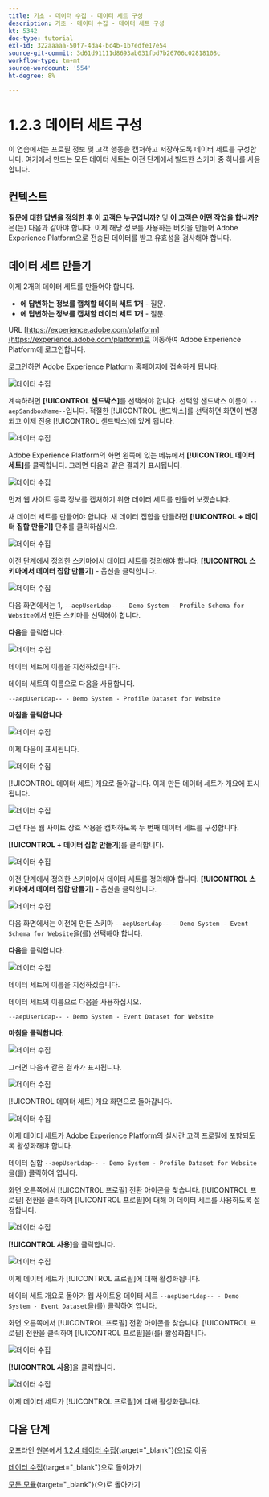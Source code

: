 ```yaml
---
title: 기초 - 데이터 수집 - 데이터 세트 구성
description: 기초 - 데이터 수집 - 데이터 세트 구성
kt: 5342
doc-type: tutorial
exl-id: 322aaaaa-50f7-4da4-bc4b-1b7edfe17e54
source-git-commit: 3d61d91111d8693ab031fbd7b26706c02818108c
workflow-type: tm+mt
source-wordcount: '554'
ht-degree: 8%

---
```


# 1.2.3 데이터 세트 구성

이 연습에서는 프로필 정보 및 고객 행동을 캡처하고 저장하도록 데이터 세트를 구성합니다. 여기에서 만드는 모든 데이터 세트는 이전 단계에서 빌드한 스키마 중 하나를 사용합니다.

## 컨텍스트

**질문에 대한 답변을 정의한 후 이 고객은 누구입니까?** 및 **이 고객은 어떤 작업을 합니까?**&#x200B;은(는) 다음과 같아야 합니다. 이제 해당 정보를 사용하는 버킷을 만들어 Adobe Experience Platform으로 전송된 데이터를 받고 유효성을 검사해야 합니다.

## 데이터 세트 만들기

이제 2개의 데이터 세트를 만들어야 합니다.

- **에 답변하는 정보를 캡처할 데이터 세트 1개** - 질문.
- **에 답변하는 정보를 캡처할 데이터 세트 1개** - 질문.

URL [https://experience.adobe.com/platform](https://experience.adobe.com/platform)로 이동하여 Adobe Experience Platform에 로그인합니다.

로그인하면 Adobe Experience Platform 홈페이지에 접속하게 됩니다.

![데이터 수집](./images/home.png)

계속하려면 **[!UICONTROL 샌드박스]**&#x200B;를 선택해야 합니다. 선택할 샌드박스 이름이 ``--aepSandboxName--``입니다. 적절한 [!UICONTROL 샌드박스]를 선택하면 화면이 변경되고 이제 전용 [!UICONTROL 샌드박스]에 있게 됩니다.

![데이터 수집](./images/sb1.png)

Adobe Experience Platform의 화면 왼쪽에 있는 메뉴에서 **[!UICONTROL 데이터 세트]**&#x200B;를 클릭합니다.  그러면 다음과 같은 결과가 표시됩니다.

![데이터 수집](./images/menudatasets.png)

먼저 웹 사이트 등록 정보를 캡처하기 위한 데이터 세트를 만들어 보겠습니다.

새 데이터 세트를 만들어야 합니다. 새 데이터 집합을 만들려면 **[!UICONTROL + 데이터 집합 만들기]** 단추를 클릭하십시오.

![데이터 수집](./images/createdataset.png)

이전 단계에서 정의한 스키마에서 데이터 세트를 정의해야 합니다. **[!UICONTROL 스키마에서 데이터 집합 만들기]** - 옵션을 클릭합니다.

![데이터 수집](./images/datasetfromschema.png)

다음 화면에서는 1, `--aepUserLdap-- - Demo System - Profile Schema for Website`에서 만든 스키마를 선택해야 합니다.

**다음**&#x200B;을 클릭합니다.

![데이터 수집](./images/schemaselection.png)

데이터 세트에 이름을 지정하겠습니다.

데이터 세트의 이름으로 다음을 사용합니다.

`--aepUserLdap-- - Demo System - Profile Dataset for Website`

**마침을 클릭합니다**.

![데이터 수집](./images/datasetname.png)

이제 다음이 표시됩니다.

![데이터 수집](./images/dsoverview1.png)

[!UICONTROL 데이터 세트] 개요로 돌아갑니다. 이제 만든 데이터 세트가 개요에 표시됩니다.

![데이터 수집](./images/dsoverview2.png)

그런 다음 웹 사이트 상호 작용을 캡처하도록 두 번째 데이터 세트를 구성합니다.

**[!UICONTROL + 데이터 집합 만들기]**&#x200B;를 클릭합니다.

![데이터 수집](./images/createdataset.png)


이전 단계에서 정의한 스키마에서 데이터 세트를 정의해야 합니다. **[!UICONTROL 스키마에서 데이터 집합 만들기]** - 옵션을 클릭합니다.

![데이터 수집](./images/datasetfromschema.png)

다음 화면에서는 이전에 만든 스키마 `--aepUserLdap-- - Demo System - Event Schema for Website`을(를) 선택해야 합니다.

**다음**&#x200B;을 클릭합니다.

![데이터 수집](./images/schemaselectionee.png)

데이터 세트에 이름을 지정하겠습니다.

데이터 세트의 이름으로 다음을 사용하십시오.

`--aepUserLdap-- - Demo System - Event Dataset for Website`

**마침을 클릭합니다**.

![데이터 수집](./images/datasetnameee.png)

그러면 다음과 같은 결과가 표시됩니다.

![데이터 수집](./images/finish1ee.png)

[!UICONTROL 데이터 세트] 개요 화면으로 돌아갑니다.

![데이터 수집](./images/datasetsoverview.png)

이제 데이터 세트가 Adobe Experience Platform의 실시간 고객 프로필에 포함되도록 활성화해야 합니다.

데이터 집합 `--aepUserLdap-- - Demo System - Profile Dataset for Website`을(를) 클릭하여 엽니다.

화면 오른쪽에서 [!UICONTROL 프로필] 전환 아이콘을 찾습니다.
[!UICONTROL 프로필] 전환을 클릭하여 [!UICONTROL 프로필]에 대해 이 데이터 세트를 사용하도록 설정합니다.

![데이터 수집](./images/ds1.png)

**[!UICONTROL 사용]**&#x200B;을 클릭합니다.

![데이터 수집](./images/ds3.png)

이제 데이터 세트가 [!UICONTROL 프로필]에 대해 활성화됩니다.

데이터 세트 개요로 돌아가 웹 사이트용 데이터 세트 `--aepUserLdap-- - Demo System - Event Dataset`을(를) 클릭하여 엽니다.

화면 오른쪽에서 [!UICONTROL 프로필] 전환 아이콘을 찾습니다. [!UICONTROL 프로필] 전환을 클릭하여 [!UICONTROL 프로필]을(를) 활성화합니다.

![데이터 수집](./images/ds4.png)

**[!UICONTROL 사용]**&#x200B;을 클릭합니다.

![데이터 수집](./images/ds5.png)

이제 데이터 세트가 [!UICONTROL 프로필]에 대해 활성화됩니다.

## 다음 단계

오프라인 원본에서 [1.2.4 데이터 수집](./ex4.md){target="_blank"}(으)로 이동

[데이터 수집](./data-ingestion.md){target="_blank"}으로 돌아가기

[모든 모듈](./../../../../overview.md){target="_blank"}(으)로 돌아가기
